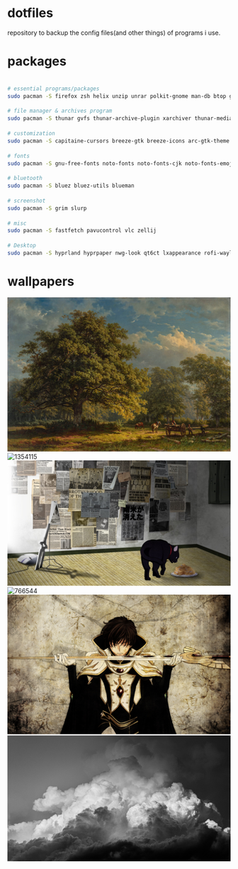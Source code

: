 # dotfiles
repository to backup the config files(and other things) of programs i use.

# packages
```bash

# essential programs/packages
sudo pacman -S firefox zsh helix unzip unrar polkit-gnome man-db btop gtk2 gtk3 gtk4 ffmpeg feh qt5 qt6 alacriity

# file manager & archives program
sudo pacman -S thunar gvfs thunar-archive-plugin xarchiver thunar-media-tags-plugin thunar-volman ffmpegthumbnailer tumbler

# customization
sudo pacman -S capitaine-cursors breeze-gtk breeze-icons arc-gtk-theme arc-icon-theme

# fonts
sudo pacman -S gnu-free-fonts noto-fonts noto-fonts-cjk noto-fonts-emoji noto-fonts-extra ttf-hack ttf-hack-nerd ttf-jetbrains-mono ttf-jetbrains-mono-nerd ttf-liberation

# bluetooth
sudo pacman -S bluez bluez-utils blueman

# screenshot 
sudo pacman -S grim slurp

# misc
sudo pacman -S fastfetch pavucontrol vlc zellij

# Desktop
sudo pacman -S hyprland hyprpaper nwg-look qt6ct lxappearance rofi-wayland dunst wl-clipboard

```

# wallpapers
![1341184](/wallpapers/1341184.jpeg "#1")
![1354115](/wallpapers/1354115.png "#2")
![485663](/wallpapers/485663.jpg "#3")
![766544](/wallpapers/766544.jpg "#4")
![846179](/wallpapers/846179.jpg "#5")
![wallhaven-d6o77l](/wallpapers/wallhaven-d6o77l.jpg "#6")
